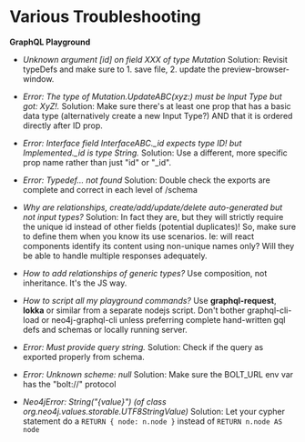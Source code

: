 # Various Troubleshooting

**GraphQL Playground**

- _Unknown argument [id] on field XXX of type Mutation_
  Solution: Revisit typeDefs and make sure to 1. save file, 2. update the preview-browser-window.

- _Error: The type of Mutation.UpdateABC(xyz:) must be Input Type but got: XyZ!._
  Solution: Make sure there's at least one prop that has a basic data type (alternatively create a new Input Type?) AND that it is ordered directly after ID prop.

- _Error: Interface field InterfaceABC.\_id expects type ID! but Implemented.\_id is type String._
  Solution: Use a different, more specific prop name rather than just "id" or "\_id".

- _Error: Typedef... not found_
  Solution: Double check the exports are complete and correct in each level of /schema

- _Why are relationships, create/add/update/delete auto-generated but not input types?_
  Solution: In fact they are, but they will strictly require the unique id instead of other fields (potential duplicates)! So, make sure to define them when you know its use scenarios. Ie: will react components identify its content using non-unique names only? Will they be able to handle multiple responses adequately.

- _How to add relationships of generic types?_
  Use composition, not inheritance. It's the JS way.

- _How to script all my playground commands?_
  Use **graphql-request**, **lokka** or similar from a separate nodejs script. Don't bother graphql-cli-load or neo4j-graphql-cli unless preferring complete hand-written gql defs and schemas or locally running server.

- _Error: Must provide query string._
  Solution: Check if the query as exported properly from schema.

- _Error: Unknown scheme: null_
  Solution: Make sure the BOLT_URL env var has the "bolt://" protocol

- _Neo4jError: String("{value}") (of class org.neo4j.values.storable.UTF8StringValue)_
  Solution: Let your cypher statement do a `RETURN { node: n.node }` instead of `RETURN n.node AS node`
